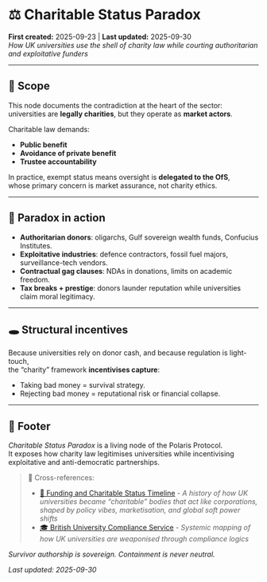 # ⚖️ Charitable Status Paradox  
**First created:** 2025-09-23 | **Last updated:** 2025-09-30  
*How UK universities use the shell of charity law while courting authoritarian and exploitative funders*  

---

## 🌱 Scope  

This node documents the contradiction at the heart of the sector:  
universities are **legally charities**, but they operate as **market actors**.  

Charitable law demands:  
- **Public benefit**  
- **Avoidance of private benefit**  
- **Trustee accountability**  

In practice, exempt status means oversight is **delegated to the OfS**,  
whose primary concern is market assurance, not charity ethics.  

---

## 🧩 Paradox in action  

- **Authoritarian donors**: oligarchs, Gulf sovereign wealth funds, Confucius Institutes.  
- **Exploitative industries**: defence contractors, fossil fuel majors, surveillance-tech vendors.  
- **Contractual gag clauses**: NDAs in donations, limits on academic freedom.  
- **Tax breaks + prestige**: donors launder reputation while universities claim moral legitimacy.  

---

## 🕳 Structural incentives  

Because universities rely on donor cash, and because regulation is light-touch,  
the “charity” framework **incentivises capture**:  
- Taking bad money = survival strategy.  
- Rejecting bad money = reputational risk or financial collapse.  

---

## 🏮 Footer  

*Charitable Status Paradox* is a living node of the Polaris Protocol.  
It exposes how charity law legitimises universities while incentivising  
exploitative and anti-democratic partnerships.  

> 📡 Cross-references:
> 
> - [📜 Funding and Charitable Status Timeline](./📜_funding_and_charitable_status_timeline.md) - *A history of how UK universities became “charitable” bodies that act like corporations, shaped by policy vibes, marketisation, and global soft power shifts*  
> - [🎓 British University Compliance Service](./) - *Systemic mapping of how UK universities are weaponised through compliance logics*  

*Survivor authorship is sovereign. Containment is never neutral.*  

_Last updated: 2025-09-30_  
